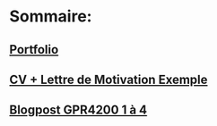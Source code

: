 # Sommaire:

## [Portfolio](https://FlorianRossignol.github.io/Pages/BlogpostGPR4100.1.)

## [CV + Lettre de Motivation Exemple]()

## [Blogpost GPR4200 1 à 4]()


